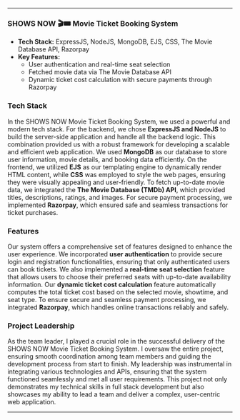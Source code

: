 
---

### SHOWS NOW 🎬🎟️ Movie Ticket Booking System
- **Tech Stack:** ExpressJS, NodeJS, MongoDB, EJS, CSS, The Movie Database API, Razorpay
- **Key Features:**
  - User authentication and real-time seat selection
  - Fetched movie data via The Movie Database API
  - Dynamic ticket cost calculation with secure payments through Razorpay


### Tech Stack
In the SHOWS NOW Movie Ticket Booking System, we used a powerful and modern tech stack. For the backend, we chose **ExpressJS and NodeJS** to build the server-side application and handle all the backend logic. This combination provided us with a robust framework for developing a scalable and efficient web application. We used **MongoDB** as our database to store user information, movie details, and booking data efficiently. On the frontend, we utilized **EJS** as our templating engine to dynamically render HTML content, while **CSS** was employed to style the web pages, ensuring they were visually appealing and user-friendly. To fetch up-to-date movie data, we integrated the **The Movie Database (TMDb) API**, which provided titles, descriptions, ratings, and images. For secure payment processing, we implemented **Razorpay**, which ensured safe and seamless transactions for ticket purchases.

### Features
Our system offers a comprehensive set of features designed to enhance the user experience. We incorporated **user authentication** to provide secure login and registration functionalities, ensuring that only authenticated users can book tickets. We also implemented a **real-time seat selection** feature that allows users to choose their preferred seats with up-to-date availability information. Our **dynamic ticket cost calculation** feature automatically computes the total ticket cost based on the selected movie, showtime, and seat type. To ensure secure and seamless payment processing, we integrated **Razorpay**, which handles online transactions reliably and safely.

### Project Leadership
As the team leader, I played a crucial role in the successful delivery of the SHOWS NOW Movie Ticket Booking System. I oversaw the entire project, ensuring smooth coordination among team members and guiding the development process from start to finish. My leadership was instrumental in integrating various technologies and APIs, ensuring that the system functioned seamlessly and met all user requirements. This project not only demonstrates my technical skills in full stack development but also showcases my ability to lead a team and deliver a complex, user-centric web application.

---

